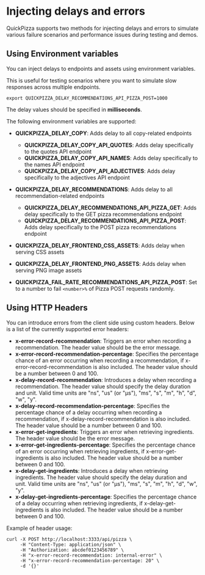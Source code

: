 # Injecting delays and errors 

QuickPizza supports two methods for injecting delays and errors to simulate various failure scenarios and performance issues during testing and demos.

## Using Environment variables

You can inject delays to endpoints and assets using environment variables. 

This is useful for testing scenarios where you want to simulate slow responses across multiple endpoints. 

```shell
export QUICKPIZZA_DELAY_RECOMMENDATIONS_API_PIZZA_POST=1000
```
The delay values should be specified in **milliseconds**.

The following environment variables are supported: 

- **QUICKPIZZA_DELAY_COPY**: Adds delay to all copy-related endpoints
     - **QUICKPIZZA_DELAY_COPY_API_QUOTES**: Adds delay specifically to the quotes API endpoint
     - **QUICKPIZZA_DELAY_COPY_API_NAMES**: Adds delay specifically to the names API endpoint  
     - **QUICKPIZZA_DELAY_COPY_API_ADJECTIVES**: Adds delay specifically to the adjectives API endpoint

- **QUICKPIZZA_DELAY_RECOMMENDATIONS**: Adds delay to all recommendation-related endpoints
     - **QUICKPIZZA_DELAY_RECOMMENDATIONS_API_PIZZA_GET**: Adds delay specifically to the GET pizza recommendations endpoint
     - **QUICKPIZZA_DELAY_RECOMMENDATIONS_API_PIZZA_POST**: Adds delay specifically to the POST pizza recommendations endpoint

- **QUICKPIZZA_DELAY_FRONTEND_CSS_ASSETS**: Adds delay when serving CSS assets
- **QUICKPIZZA_DELAY_FRONTEND_PNG_ASSETS**: Adds delay when serving PNG image assets

- **QUICKPIZZA_FAIL_RATE_RECOMMENDATIONS_API_PIZZA_POST**: Set to a number to fail `<number>%` of Pizza POST requests randomly.

## Using HTTP Headers

You can introduce errors from the client side using custom headers. Below is a list of the currently supported error headers:

- **x-error-record-recommendation**: Triggers an error when recording a recommendation. The header value should be the error message.
- **x-error-record-recommendation-percentage**: Specifies the percentage chance of an error occurring when recording a recommendation, if x-error-record-recommendation is also included. The header value should be a number between 0 and 100.
- **x-delay-record-recommendation**: Introduces a delay when recording a recommendation. The header value should specify the delay duration and unit. Valid time units are "ns", "us" (or "µs"), "ms", "s", "m", "h", "d", "w", "y".
- **x-delay-record-recommendation-percentage**: Specifies the percentage chance of a delay occurring when recording a recommendation, if x-delay-record-recommendation is also included. The header value should be a number between 0 and 100.
- **x-error-get-ingredients**: Triggers an error when retrieving ingredients. The header value should be the error message.
- **x-error-get-ingredients-percentage**: Specifies the percentage chance of an error occurring when retrieving ingredients, if x-error-get-ingredients is also included. The header value should be a number between 0 and 100.
- **x-delay-get-ingredients**: Introduces a delay when retrieving ingredients. The header value should specify the delay duration and unit. Valid time units are "ns", "us" (or "µs"), "ms", "s", "m", "h", "d", "w", "y".
- **x-delay-get-ingredients-percentage**: Specifies the percentage chance of a delay occurring when retrieving ingredients, if x-delay-get-ingredients is also included. The header value should be a number between 0 and 100.

Example of header usage:

```shell
curl -X POST http://localhost:3333/api/pizza \
     -H "Content-Type: application/json" \
     -H "Authorization: abcdef0123456789" \
     -H "x-error-record-recommendation: internal-error" \
     -H "x-error-record-recommendation-percentage: 20" \
     -d '{}'
```